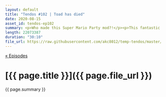 ```yaml
---
layout: default
title: "Tendos #102 | Toad has died"
date: 2020-08-15
asset_id: tendos-ep102
summary: <p>Who made this Super Mario Party mod?!</p><p>This fantastic intro beat was made by the indubitable <a rel="nofollow noopener" target="_blank" href="https://twitter.com/Mike_Dantuono">DJ mikeymike</a>.</p>
length: 22073387
duration: "30:10"
file_url: https://raw.githubusercontent.com/akc8012/temp-tendos/master/tendos-ep102.mp3
---
```

[« Episodes](/tendos/episodes)

# [{{ page.title }}]({{ page.file_url }})
{{ page.summary }}
